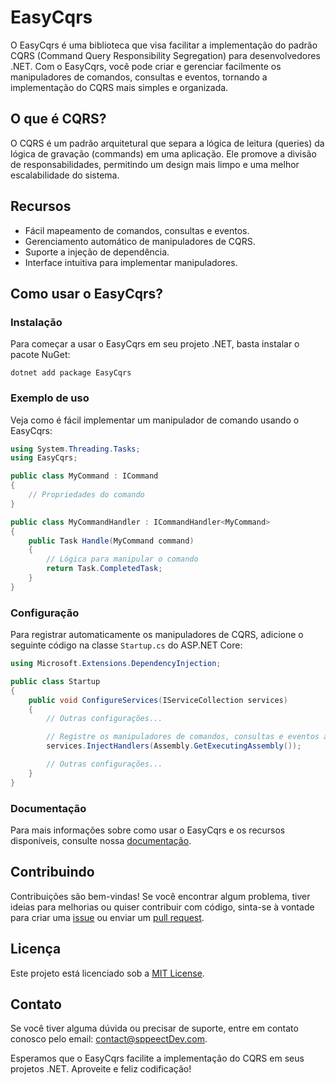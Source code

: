 # EasyCqrs

O EasyCqrs é uma biblioteca que visa facilitar a implementação do padrão CQRS (Command Query Responsibility Segregation) para desenvolvedores .NET. Com o EasyCqrs, você pode criar e gerenciar facilmente os manipuladores de comandos, consultas e eventos, tornando a implementação do CQRS mais simples e organizada.

## O que é CQRS?

O CQRS é um padrão arquitetural que separa a lógica de leitura (queries) da lógica de gravação (commands) em uma aplicação. Ele promove a divisão de responsabilidades, permitindo um design mais limpo e uma melhor escalabilidade do sistema.

## Recursos

- Fácil mapeamento de comandos, consultas e eventos.
- Gerenciamento automático de manipuladores de CQRS.
- Suporte a injeção de dependência.
- Interface intuitiva para implementar manipuladores.

## Como usar o EasyCqrs?

### Instalação

Para começar a usar o EasyCqrs em seu projeto .NET, basta instalar o pacote NuGet:

```
dotnet add package EasyCqrs
```

### Exemplo de uso

Veja como é fácil implementar um manipulador de comando usando o EasyCqrs:

```csharp
using System.Threading.Tasks;
using EasyCqrs;

public class MyCommand : ICommand
{
    // Propriedades do comando
}

public class MyCommandHandler : ICommandHandler<MyCommand>
{
    public Task Handle(MyCommand command)
    {
        // Lógica para manipular o comando
        return Task.CompletedTask;
    }
}
```

### Configuração

Para registrar automaticamente os manipuladores de CQRS, adicione o seguinte código na classe `Startup.cs` do ASP.NET Core:

```csharp
using Microsoft.Extensions.DependencyInjection;

public class Startup
{
    public void ConfigureServices(IServiceCollection services)
    {
        // Outras configurações...

        // Registre os manipuladores de comandos, consultas e eventos automaticamente.
        services.InjectHandlers(Assembly.GetExecutingAssembly());

        // Outras configurações...
    }
}
```

### Documentação

Para mais informações sobre como usar o EasyCqrs e os recursos disponíveis, consulte nossa [documentação](link-da-documentacao).

## Contribuindo

Contribuições são bem-vindas! Se você encontrar algum problema, tiver ideias para melhorias ou quiser contribuir com código, sinta-se à vontade para criar uma [issue](link-para-issues) ou enviar um [pull request](link-para-pull-requests).

## Licença

Este projeto está licenciado sob a [MIT License](link-da-licenca).

## Contato

Se você tiver alguma dúvida ou precisar de suporte, entre em contato conosco pelo email: [contact@sppeectDev.com](mailto:contact@sppeectDev.com).

Esperamos que o EasyCqrs facilite a implementação do CQRS em seus projetos .NET. Aproveite e feliz codificação!

